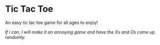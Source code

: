 # Tic Tac Toe

<p>An easy tic tac toe game for all ages to enjoy!</p> 
<em>If i can, I will make it an annoying game and have the Xs and Os come up randomly.</em>